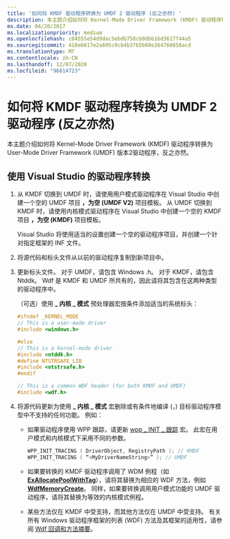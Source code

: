 ```yaml
---
title: '如何将 KMDF 驱动程序转换为 UMDF 2 驱动程序 (反之亦然) '
description: 本主题介绍如何将 Kernel-Mode Driver Framework (KMDF) 驱动程序转换为 User-Mode Driver Framework (UMDF) 版本2驱动程序，反之亦然。
ms.date: 04/20/2017
ms.localizationpriority: medium
ms.openlocfilehash: c04555e54d9dac5ebdb758cb0dbb16d3617f44a5
ms.sourcegitcommit: 418e6617e2a695c9cb4b37b5b60e264760858acd
ms.translationtype: MT
ms.contentlocale: zh-CN
ms.lasthandoff: 12/07/2020
ms.locfileid: "96814723"
---
```

# <a name="how-to-convert-a-kmdf-driver-to-a-umdf-2-driver-and-vice-versa"></a>如何将 KMDF 驱动程序转换为 UMDF 2 驱动程序 (反之亦然) 


本主题介绍如何将 Kernel-Mode Driver Framework (KMDF) 驱动程序转换为 User-Mode Driver Framework (UMDF) 版本2驱动程序，反之亦然。

## <a name="driver-conversion-using-visual-studio"></a>使用 Visual Studio 的驱动程序转换


1.  从 KMDF 切换到 UMDF 时，请使用用户模式驱动程序在 Visual Studio 中创建一个空的 UMDF 项目 **，为空 (UMDF V2)** 项目模板。 从 UMDF 切换到 KMDF 时，请使用内核模式驱动程序在 Visual Studio 中创建一个空的 KMDF 项目 **，为空 (KMDF)** 项目模板。

    Visual Studio 将使用适当的设置创建一个空的驱动程序项目，并创建一个针对指定框架的 INF 文件。

2.  将源代码和标头文件从以前的驱动程序复制到新项目中。
3.  更新标头文件。 对于 UMDF，请包含 Windows .h。 对于 KMDF，请包含 Ntddk。 Wdf 是 KMDF 和 UMDF 所共有的，因此请将其包含在这两种类型的驱动程序中。

    （可选）使用 **\_ 内核 \_ 模式** 预处理器宏按条件添加适当的系统标头：

    ```cpp
    #ifndef _KERNEL_MODE
    // This is a user-mode driver
    #include <windows.h>

    #else
    // This is a kernel-mode driver
    #include <ntddk.h>
    #define NTSTRSAFE_LIB
    #include <ntstrsafe.h>
    #endif

    // This is a common WDF header (for both KMDF and UMDF)
    #include <wdf.h> 
    ```

4.  将源代码更新为使用 **\_ 内核 \_ 模式** 宏删除或有条件地编译 (，) 目标驱动程序模型中不支持的任何功能。 例如：

    -   如果驱动程序使用 WPP 跟踪，请更新 [wpp \_ INIT \_ 跟踪](/previous-versions/windows/hardware/previsioning-framework/ff556191(v=vs.85)) 宏。 此宏在用户模式和内核模式下采用不同的参数。
        ```cpp
        WPP_INIT_TRACING ( DriverObject, RegistryPath ); // KMDF
        WPP_INIT_TRACING ( “<MyDriverNameString>” ); // UMDF
        ```

    -   如果要转换的 KMDF 驱动程序调用了 WDM 例程（如 [**ExAllocatePoolWithTag**](/windows-hardware/drivers/ddi/wdm/nf-wdm-exallocatepoolwithtag)），请将其替换为相应的 WDF 方法，例如 [**WdfMemoryCreate**](/windows-hardware/drivers/ddi/wdfmemory/nf-wdfmemory-wdfmemorycreate)。 同样，如果要转换调用用户模式功能的 UMDF 驱动程序，请将其替换为等效的内核模式例程。
    -   某些方法仅在 KMDF 中受支持，而其他方法仅在 UMDF 中受支持。 有关所有 Windows 驱动程序框架的列表 (WDF) 方法及其框架的适用性，请参阅 [Wdf 回调和方法摘要](/windows-hardware/drivers/ddi/_wdf/)。

 

